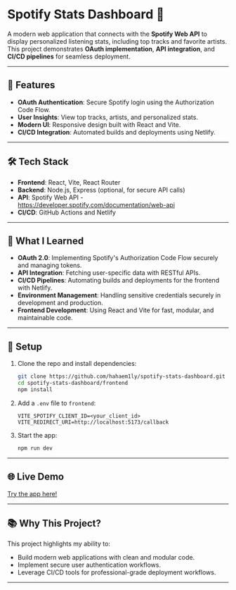 # Spotify Stats Dashboard 🎵

A modern web application that connects with the **Spotify Web API** to display personalized listening stats, including top tracks and favorite artists. This project demonstrates **OAuth implementation**, **API integration**, and **CI/CD pipelines** for seamless deployment.

---

## 🚀 Features
- **OAuth Authentication**: Secure Spotify login using the Authorization Code Flow.
- **User Insights**: View top tracks, artists, and personalized stats.
- **Modern UI**: Responsive design built with React and Vite.
- **CI/CD Integration**: Automated builds and deployments using Netlify.

---

## 🛠️ Tech Stack
- **Frontend**: React, Vite, React Router
- **Backend**: Node.js, Express (optional, for secure API calls)
- **API**: Spotify Web API - https://developer.spotify.com/documentation/web-api
- **CI/CD**: GitHub Actions and Netlify

---

## 🌟 What I Learned
- **OAuth 2.0**: Implementing Spotify's Authorization Code Flow securely and managing tokens.
- **API Integration**: Fetching user-specific data with RESTful APIs.
- **CI/CD Pipelines**: Automating builds and deployments for the frontend with Netlify.
- **Environment Management**: Handling sensitive credentials securely in development and production.
- **Frontend Development**: Using React and Vite for fast, modular, and maintainable code.

---

## 🔧 Setup
1. Clone the repo and install dependencies:
   ```bash
   git clone https://github.com/hahaem1ly/spotify-stats-dashboard.git
   cd spotify-stats-dashboard/frontend
   npm install
   ```

2. Add a `.env` file to `frontend`:
   ```
   VITE_SPOTIFY_CLIENT_ID=<your_client_id>
   VITE_REDIRECT_URI=http://localhost:5173/callback
   ```

3. Start the app:
   ```bash
   npm run dev
   ```

---

## 🌐 Live Demo
[Try the app here!](https://hahaem1ly-music.netlify.app)

---

## 📚 Why This Project?
This project highlights my ability to:
- Build modern web applications with clean and modular code.
- Implement secure user authentication workflows.
- Leverage CI/CD tools for professional-grade deployment workflows.

---

